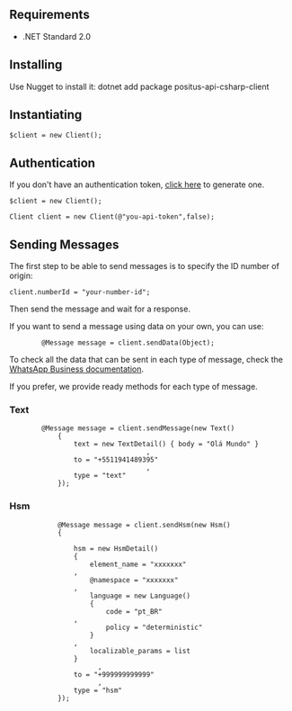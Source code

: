 ## Requirements

- .NET Standard 2.0

## Installing

Use Nugget to install it:
dotnet add package positus-api-csharp-client 


## Instantiating

````.NET
$client = new Client();
````

## Authentication

If you don't have an authentication token, [click here](https://studio.posit.us/minha-conta/api-tokens) to generate one.

````.NET
$client = new Client();

Client client = new Client(@"you-api-token",false);
````

## Sending Messages

The first step to be able to send messages is to specify the ID number of origin:

````.NET
client.numberId = "your-number-id";
````

Then send the message and wait for a response.

If you want to send a message using data on your own, you can use:

````NET
        @Message message = client.sendData(Object);
````

To check all the data that can be sent in each type of message, check the [WhatsApp Business documentation](https://developers.facebook.com/docs/whatsapp/api/messages).

If you prefer, we provide ready methods for each type of message.

### Text

````.NET
        @Message message = client.sendMessage(new Text()
            {
                text = new TextDetail() { body = "Olá Mundo" }
                                  ,
                to = "+5511941489395"
                                  ,
                type = "text"
            });
````



### Hsm

````.NET
            @Message message = client.sendHsm(new Hsm()
            {

                hsm = new HsmDetail()
                {
                    element_name = "xxxxxxx"
                ,
                    @namespace = "xxxxxxx"
                ,
                    language = new Language()
                    {
                        code = "pt_BR"
                ,
                        policy = "deterministic"
                    }
                ,
                    localizable_params = list
                }
                      ,
                to = "+999999999999"
                      ,
                type = "hsm"
            });
````
